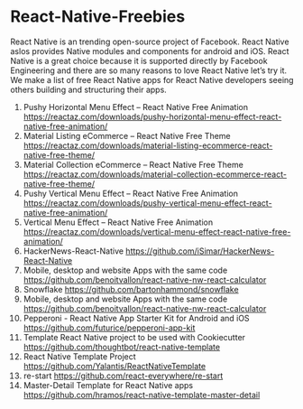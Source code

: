 # React-Native-Freebies
React Native is an trending open-source project of Facebook. React Native aslos provides Native modules and components for android and iOS. React Native is a great choice because it is supported directly by Facebook Engineering and there are so many reasons to love React Native let’s try it.
We make a list of free React Native apps for React Native developers seeing others building and structuring their apps.

1.	Pushy Horizontal Menu Effect – React Native Free Animation	https://reactaz.com/downloads/pushy-horizontal-menu-effect-react-native-free-animation/
2.	Material Listing eCommerce – React Native Free Theme	https://reactaz.com/downloads/material-listing-ecommerce-react-native-free-theme/
3.	Material Collection eCommerce – React Native Free Theme	https://reactaz.com/downloads/material-collection-ecommerce-react-native-free-theme/
4.	Pushy Vertical Menu Effect – React Native Free Animation	https://reactaz.com/downloads/pushy-vertical-menu-effect-react-native-free-animation/
5.	Vertical Menu Effect – React Native Free Animation	https://reactaz.com/downloads/vertical-menu-effect-react-native-free-animation/
6.	HackerNews-React-Native	https://github.com/iSimar/HackerNews-React-Native
7.	Mobile, desktop and website Apps with the same code	https://github.com/benoitvallon/react-native-nw-react-calculator
8.	Snowflake 	https://github.com/bartonhammond/snowflake
9.	Mobile, desktop and website Apps with the same code	https://github.com/benoitvallon/react-native-nw-react-calculator
10.	Pepperoni - React Native App Starter Kit for Android and iOS	https://github.com/futurice/pepperoni-app-kit
11.	Template React Native project to be used with Cookiecutter	https://github.com/thoughtbot/react-native-template
12.	React Native Template Project	https://github.com/Yalantis/ReactNativeTemplate
13.	re-start	https://github.com/react-everywhere/re-start
14.	Master-Detail Template for React Native apps	https://github.com/hramos/react-native-template-master-detail
